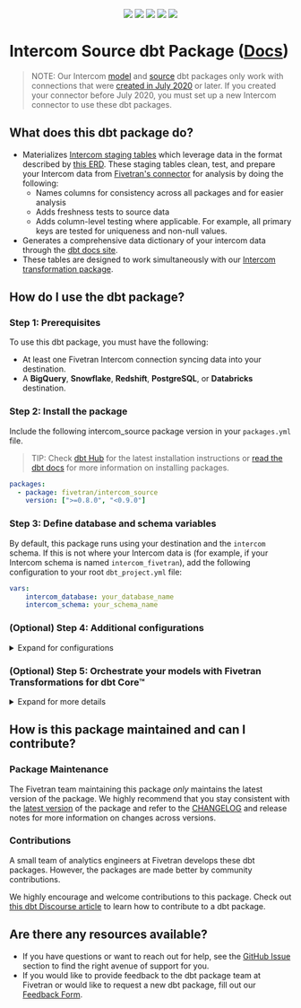 <p align="center">
    <a alt="License"
        href="https://github.com/fivetran/dbt_intercom_source/blob/main/LICENSE">
        <img src="https://img.shields.io/badge/License-Apache%202.0-blue.svg" /></a>
    <a alt="dbt-core">
        <img src="https://img.shields.io/badge/dbt_Core™_version->=1.3.0_,<2.0.0-orange.svg" /></a>
    <a alt="Maintained?">
        <img src="https://img.shields.io/badge/Maintained%3F-yes-green.svg" /></a>
    <a alt="PRs">
        <img src="https://img.shields.io/badge/Contributions-welcome-blueviolet" /></a>
    <a alt="Fivetran Quickstart Compatible"
        href="https://fivetran.com/docs/transformations/dbt/quickstart">
        <img src="https://img.shields.io/badge/Fivetran_Quickstart_Compatible%3F-yes-green.svg" /></a>
</p>

# Intercom Source dbt Package ([Docs](https://fivetran.github.io/dbt_intercom_source/))

> NOTE: Our Intercom [model](https://github.com/fivetran/dbt_intercom) and [source](https://github.com/fivetran/dbt_intercom_source) dbt packages only work with connections that were [created in July 2020](https://fivetran.com/docs/applications/intercom/changelog) or later. If you created your connector before July 2020, you must set up a new Intercom connector to use these dbt packages.

## What does this dbt package do?
<!--section="intercom_source_model"-->
- Materializes [Intercom staging tables](https://fivetran.github.io/dbt_intercom_source/#!/overview/intercom_source/models/?g_v=1&g_e=seeds) which leverage data in the format described by [this ERD](https://fivetran.com/docs/applications/intercom#schemainformation). These staging tables clean, test, and prepare your Intercom data from [Fivetran's connector](https://fivetran.com/docs/applications/intercom) for analysis by doing the following:
  - Names columns for consistency across all packages and for easier analysis
  - Adds freshness tests to source data
  - Adds column-level testing where applicable. For example, all primary keys are tested for uniqueness and non-null values.
- Generates a comprehensive data dictionary of your intercom data through the [dbt docs site](https://fivetran.github.io/dbt_intercom_source/).
- These tables are designed to work simultaneously with our [Intercom transformation package](https://github.com/fivetran/dbt_intercom).
<!--section-end-->

## How do I use the dbt package?
### Step 1: Prerequisites
To use this dbt package, you must have the following:
- At least one Fivetran Intercom connection syncing data into your destination.
- A **BigQuery**, **Snowflake**, **Redshift**, **PostgreSQL**, or **Databricks** destination.
### Step 2: Install the package
Include the following intercom_source package version in your `packages.yml` file.
> TIP: Check [dbt Hub](https://hub.getdbt.com/) for the latest installation instructions or [read the dbt docs](https://docs.getdbt.com/docs/package-management) for more information on installing packages.
```yaml
packages:
  - package: fivetran/intercom_source
    version: [">=0.8.0", "<0.9.0"]
```
### Step 3: Define database and schema variables
By default, this package runs using your destination and the `intercom` schema. If this is not where your Intercom data is (for example, if your Intercom schema is named `intercom_fivetran`), add the following configuration to your root `dbt_project.yml` file:

```yml
vars:
    intercom_database: your_database_name
    intercom_schema: your_schema_name
```
### (Optional) Step 4: Additional configurations
<details><summary>Expand for configurations</summary>

#### Passthrough Columns

This package includes all source columns defined in the macros folder. You can add more columns using our pass-through column variables. These variables allow for the pass-through fields to be aliased (`alias`) and casted (`transform_sql`) if desired, but not required. Datatype casting is configured via a sql snippet within the `transform_sql` key. You may add the desired sql while omitting the `as field_name` at the end and your custom pass-though fields will be casted accordingly. Use the below format for declaring the respective pass-through variables in your root `dbt_project.yml`.

```yml
vars:
  intercom__company_history_pass_through_columns: 
    - name: company_history_custom_field
      alias: new_name_for_this_field
      transform_sql: "cast(new_name_for_this_field as int64)"
    - name: this_other_field
      transform_sql: "cast(this_other_field as string)"
    - name: custom_monthly_spend
    - name: custom_paid_subscriber
  # a similar pattern can be applied to the rest of the following variables.
  intercom__contact_history_pass_through_columns:
  intercom__conversation_history_pass_through_columns:
```

#### Disabling Models
This package includes Intercom's `company tag`, `contact tag`, `contact company`,`conversation tag`, `team` and `team admin` mapping tables.

It's possible that your connector does not sync every table that this package expects. If your syncs exclude certain tables, it is because you either don't use that functionality or actively excluded some tables from your syncs. To disable the corresponding functionality in the package, you must add the relevant variables. By default, the package assumes that all variables are true. Add variables for only the tables you want to disable.

```yml
# dbt_project.yml

...
vars:
  intercom__using_contact_company: False
  intercom__using_company_tags: False
  intercom__using_contact_tags: False
  intercom__using_conversation_tags: False
  intercom__using_team: False
```

#### Changing the Build Schema
By default this package will build the Intercom staging models within a schema titled (`<target_schema>` + `_stg_intercom`) in your target database. If this is not where you would like your Intercom staging data to be written to, add the following configuration to your `dbt_project.yml` file:

```yml
# dbt_project.yml

...
models:
    intercom_source:
      +schema: my_new_schema_name # leave blank for just the target_schema
```
</details>

### (Optional) Step 5: Orchestrate your models with Fivetran Transformations for dbt Core™
<details><summary>Expand for more details</summary>

Fivetran offers the ability for you to orchestrate your dbt project through [Fivetran Transformations for dbt Core™](https://fivetran.com/docs/transformations/dbt). Learn how to set up your project for orchestration through Fivetran in our [Transformations for dbt Core™ setup guides](https://fivetran.com/docs/transformations/dbt#setupguide).
    
## Does this package have dependencies?
This dbt package is dependent on the following dbt packages. These dependencies are installed by default within this package. For more information on the following packages, refer to the [dbt hub](https://hub.getdbt.com/) site.
> IMPORTANT: If you have any of these dependent packages in your own `packages.yml` file, we highly recommend that you remove them from your root `packages.yml` to avoid package version conflicts.
```yml
packages:
    - package: fivetran/fivetran_utils
      version: [">=0.4.0", "<0.5.0"]

    - package: dbt-labs/dbt_utils
      version: [">=1.0.0", "<2.0.0"]
```
#### Change the source table references
If an individual source table has a different name than the package expects, add the table name as it appears in your destination to the respective variable:
> IMPORTANT: See this project's [`dbt_project.yml`](https://github.com/fivetran/dbt_intercom_source/blob/main/dbt_project.yml) variable declarations to see the expected names.
    
```yml
vars:
    intercom_<default_source_table_name>_identifier: your_table_name
```
</details>

## How is this package maintained and can I contribute?
### Package Maintenance
The Fivetran team maintaining this package _only_ maintains the latest version of the package. We highly recommend that you stay consistent with the [latest version](https://hub.getdbt.com/fivetran/intercom_source/latest/) of the package and refer to the [CHANGELOG](https://github.com/fivetran/dbt_intercom_source/blob/main/CHANGELOG.md) and release notes for more information on changes across versions.

### Contributions
A small team of analytics engineers at Fivetran develops these dbt packages. However, the packages are made better by community contributions.

We highly encourage and welcome contributions to this package. Check out [this dbt Discourse article](https://discourse.getdbt.com/t/contributing-to-a-dbt-package/657) to learn how to contribute to a dbt package.

## Are there any resources available?
- If you have questions or want to reach out for help, see the [GitHub Issue](https://github.com/fivetran/dbt_intercom_source/issues/new/choose) section to find the right avenue of support for you.
- If you would like to provide feedback to the dbt package team at Fivetran or would like to request a new dbt package, fill out our [Feedback Form](https://www.surveymonkey.com/r/DQ7K7WW).
